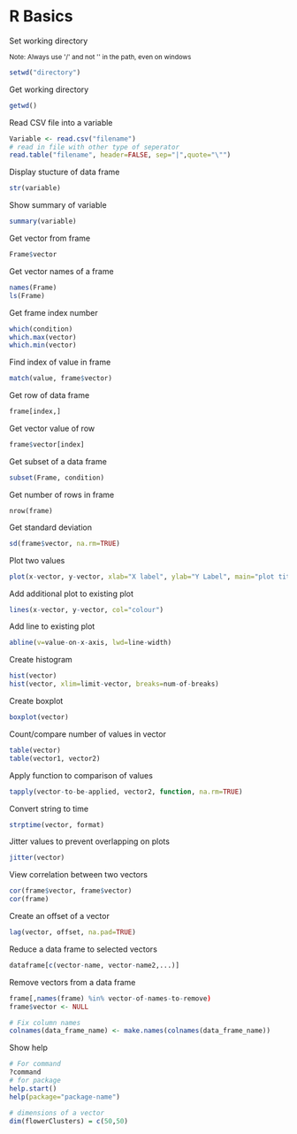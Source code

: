 R Basics
=========

Set working directory

<small>Note: Always use '/' and not '\' in the path, even on windows</small>

``` R
setwd("directory")
```

Get working directory

``` R
getwd()
```

Read CSV file into a variable

``` R
Variable <- read.csv("filename")
# read in file with other type of seperator
read.table("filename", header=FALSE, sep="|",quote="\"")
```

Display stucture of data frame

``` R
str(variable)
```

Show summary of variable

``` R
summary(variable)
```

Get vector from frame

``` R
Frame$vector
```

Get vector names of a frame

``` R
names(Frame)
ls(Frame)
```

Get frame index number

``` R
which(condition)
which.max(vector)
which.min(vector)
```

Find index of value in frame

``` R
match(value, frame$vector)
```

Get row of data frame

``` R
frame[index,]
```

Get vector value of row

``` R
frame$vector[index]
```

Get subset of a data frame

``` R 
subset(Frame, condition)
``` 

Get number of rows in frame

```
nrow(frame)
```

Get standard deviation

``` R
sd(frame$vector, na.rm=TRUE)
```

Plot two values

``` R 
plot(x-vector, y-vector, xlab="X label", ylab="Y Label", main="plot title", col="colour")
```

Add additional plot to existing plot

``` R
lines(x-vector, y-vector, col="colour")
```

Add line to existing plot

``` R
abline(v=value-on-x-axis, lwd=line-width)
```

Create histogram

``` R
hist(vector)
hist(vector, xlim=limit-vector, breaks=num-of-breaks)
```

Create boxplot

``` R
boxplot(vector)
```

Count/compare number of values in vector

``` R
table(vector)
table(vector1, vector2)
```

Apply function to comparison of values

``` R
tapply(vector-to-be-applied, vector2, function, na.rm=TRUE)
```

Convert string to time

``` R
strptime(vector, format)
```

Jitter values to prevent overlapping on plots

``` R
jitter(vector)
```

View correlation between two vectors

``` R
cor(frame$vector, frame$vector)
cor(frame)
```

Create an offset of a vector

``` R
lag(vector, offset, na.pad=TRUE)
```

Reduce a data frame to selected vectors

``` R
dataframe[c(vector-name, vector-name2,...)]
```

Remove vectors from a data frame

``` R
frame[,names(frame) %in% vector-of-names-to-remove)
frame$vector <- NULL
```

``` R
# Fix column names
colnames(data_frame_name) <- make.names(colnames(data_frame_name))
```

Show help

``` R
# For command
?command
# for package
help.start()
help(package="package-name")
```

``` R
# dimensions of a vector
dim(flowerClusters) = c(50,50)
```